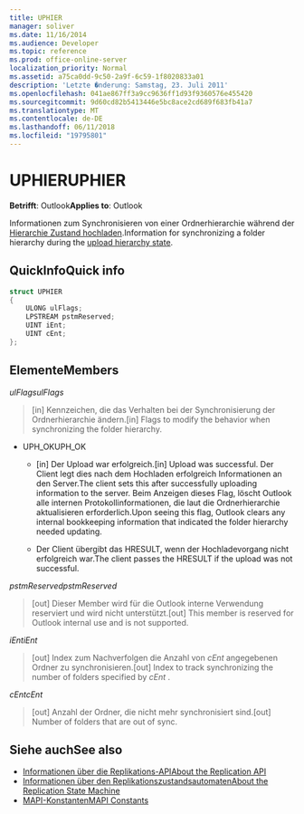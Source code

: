 ```yaml
---
title: UPHIER
manager: soliver
ms.date: 11/16/2014
ms.audience: Developer
ms.topic: reference
ms.prod: office-online-server
localization_priority: Normal
ms.assetid: a75ca0dd-9c50-2a9f-6c59-1f8020833a01
description: 'Letzte �nderung: Samstag, 23. Juli 2011'
ms.openlocfilehash: 041ae867ff3a9cc9636ff1d93f9360576e455420
ms.sourcegitcommit: 9d60cd82b5413446e5bc8ace2cd689f683fb41a7
ms.translationtype: MT
ms.contentlocale: de-DE
ms.lasthandoff: 06/11/2018
ms.locfileid: "19795801"
---
```

# <a name="uphier"></a><span data-ttu-id="477c2-103">UPHIER</span><span class="sxs-lookup"><span data-stu-id="477c2-103">UPHIER</span></span>
 
<span data-ttu-id="477c2-104">**Betrifft**: Outlook</span><span class="sxs-lookup"><span data-stu-id="477c2-104">**Applies to**: Outlook</span></span> 
  
<span data-ttu-id="477c2-105">Informationen zum Synchronisieren von einer Ordnerhierarchie während der [Hierarchie Zustand hochladen](upload-hierarchy-state.md).</span><span class="sxs-lookup"><span data-stu-id="477c2-105">Information for synchronizing a folder hierarchy during the [upload hierarchy state](upload-hierarchy-state.md).</span></span>
  
## <a name="quick-info"></a><span data-ttu-id="477c2-106">QuickInfo</span><span class="sxs-lookup"><span data-stu-id="477c2-106">Quick info</span></span>

```cpp
struct UPHIER 
{ 
    ULONG ulFlags; 
    LPSTREAM pstmReserved; 
    UINT iEnt; 
    UINT cEnt; 
};
```

## <a name="members"></a><span data-ttu-id="477c2-107">Elemente</span><span class="sxs-lookup"><span data-stu-id="477c2-107">Members</span></span>

<span data-ttu-id="477c2-108">_ulFlags_</span><span class="sxs-lookup"><span data-stu-id="477c2-108">_ulFlags_</span></span>
  
> <span data-ttu-id="477c2-109">[in] Kennzeichen, die das Verhalten bei der Synchronisierung der Ordnerhierarchie ändern.</span><span class="sxs-lookup"><span data-stu-id="477c2-109">[in] Flags to modify the behavior when synchronizing the folder hierarchy.</span></span>
    
  - <span data-ttu-id="477c2-110">UPH_OK</span><span class="sxs-lookup"><span data-stu-id="477c2-110">UPH_OK</span></span>
    
    - <span data-ttu-id="477c2-111">[in] Der Upload war erfolgreich.</span><span class="sxs-lookup"><span data-stu-id="477c2-111">[in] Upload was successful.</span></span> <span data-ttu-id="477c2-112">Der Client legt dies nach dem Hochladen erfolgreich Informationen an den Server.</span><span class="sxs-lookup"><span data-stu-id="477c2-112">The client sets this after successfully uploading information to the server.</span></span> <span data-ttu-id="477c2-113">Beim Anzeigen dieses Flag, löscht Outlook alle internen Protokollinformationen, die laut die Ordnerhierarchie aktualisieren erforderlich.</span><span class="sxs-lookup"><span data-stu-id="477c2-113">Upon seeing this flag, Outlook clears any internal bookkeeping information that indicated the folder hierarchy needed updating.</span></span> 
    
    - <span data-ttu-id="477c2-114">Der Client übergibt das HRESULT, wenn der Hochladevorgang nicht erfolgreich war.</span><span class="sxs-lookup"><span data-stu-id="477c2-114">The client passes the HRESULT if the upload was not successful.</span></span>
    
<span data-ttu-id="477c2-115">_pstmReserved_</span><span class="sxs-lookup"><span data-stu-id="477c2-115">_pstmReserved_</span></span>
  
> <span data-ttu-id="477c2-116">[out] Dieser Member wird für die Outlook interne Verwendung reserviert und wird nicht unterstützt.</span><span class="sxs-lookup"><span data-stu-id="477c2-116">[out] This member is reserved for Outlook internal use and is not supported.</span></span>
    
<span data-ttu-id="477c2-117">_iEnt_</span><span class="sxs-lookup"><span data-stu-id="477c2-117">_iEnt_</span></span>
  
> <span data-ttu-id="477c2-118">[out] Index zum Nachverfolgen die Anzahl von *cEnt* angegebenen Ordner zu synchronisieren.</span><span class="sxs-lookup"><span data-stu-id="477c2-118">[out] Index to track synchronizing the number of folders specified by  *cEnt*  .</span></span> 
    
<span data-ttu-id="477c2-119">_cEnt_</span><span class="sxs-lookup"><span data-stu-id="477c2-119">_cEnt_</span></span>
  
> <span data-ttu-id="477c2-120">[out] Anzahl der Ordner, die nicht mehr synchronisiert sind.</span><span class="sxs-lookup"><span data-stu-id="477c2-120">[out] Number of folders that are out of sync.</span></span>
    
## <a name="see-also"></a><span data-ttu-id="477c2-121">Siehe auch</span><span class="sxs-lookup"><span data-stu-id="477c2-121">See also</span></span>

- [<span data-ttu-id="477c2-122">Informationen über die Replikations-API</span><span class="sxs-lookup"><span data-stu-id="477c2-122">About the Replication API</span></span>](about-the-replication-api.md)
- [<span data-ttu-id="477c2-123">Informationen über den Replikationszustandsautomaten</span><span class="sxs-lookup"><span data-stu-id="477c2-123">About the Replication State Machine</span></span>](about-the-replication-state-machine.md)
- [<span data-ttu-id="477c2-124">MAPI-Konstanten</span><span class="sxs-lookup"><span data-stu-id="477c2-124">MAPI Constants</span></span>](mapi-constants.md)

